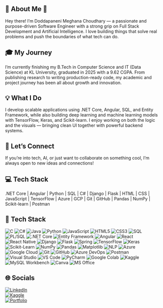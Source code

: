 ## 🔹 About Me 🔹
Hey there! I’m Doddapaneni Meghana Choudhary — a passionate and purpose-driven Software Engineer with a strong grip on Full Stack Development and Artificial Intelligence. I love building things that solve real problems and push the boundaries of what tech can do.

## 🎓 My Journey
I’m currently finishing my B.Tech in Computer Science and IT (Data Science) at KL University, graduated in 2025 with a 9.62 CGPA. From publishing research to writing production-ready code, my academic and project journey has been all about growth and innovation.

## 💡 What I Do
I develop scalable applications using .NET Core, Angular, SQL, and Entity Framework, while also building deep learning and machine learning models with TensorFlow, Keras, and Scikit-learn. I enjoy working on both the logic and the visuals — bringing clean UI together with powerful backend systems.

## 🤝 Let’s Connect
If you’re into tech, AI, or just want to collaborate on something cool, I’m always open to new ideas and connections!

## 💻 Tech Stack
.NET Core | Angular | Python | SQL | C# | Django | Flask | HTML | CSS | JavaScript | TensorFlow | Azure | GCP | Git | GitHub | Pandas | NumPy | Scikit-learn | Postman

## 🧰 Tech Stack  

![C](https://img.shields.io/badge/C-A8B9CC?style=flat&logo=c&logoColor=black)
![C#](https://img.shields.io/badge/C%23-239120?style=flat&logo=c-sharp&logoColor=white)
![Java](https://img.shields.io/badge/Java-ED8B00?style=flat&logo=java&logoColor=white)
![Python](https://img.shields.io/badge/Python-3776AB?style=flat&logo=python&logoColor=white)
![JavaScript](https://img.shields.io/badge/JavaScript-F7DF1E?style=flat&logo=javascript&logoColor=black)
![HTML5](https://img.shields.io/badge/HTML5-E34F26?style=flat&logo=html5&logoColor=white)
![CSS3](https://img.shields.io/badge/CSS3-1572B6?style=flat&logo=css3&logoColor=white)
![SQL](https://img.shields.io/badge/SQL-003B57?style=flat&logo=sqlite&logoColor=white)
![PL/SQL](https://img.shields.io/badge/PL%2FSQL-F00000?style=flat&logo=oracle&logoColor=white)
![.NET Core](https://img.shields.io/badge/.NET_Core-512BD4?style=flat&logo=dotnet&logoColor=white)
![Entity Framework](https://img.shields.io/badge/Entity%20Framework-6DB33F?style=flat&logo=.net&logoColor=white)
![Angular](https://img.shields.io/badge/Angular-DD0031?style=flat&logo=angular&logoColor=white)
![React](https://img.shields.io/badge/React-20232A?style=flat&logo=react&logoColor=61DAFB)
![React Native](https://img.shields.io/badge/React_Native-20232A?style=flat&logo=react&logoColor=61DAFB)
![Django](https://img.shields.io/badge/Django-092E20?style=flat&logo=django&logoColor=white)
![Flask](https://img.shields.io/badge/Flask-000000?style=flat&logo=flask&logoColor=white)
![Spring](https://img.shields.io/badge/Spring-6DB33F?style=flat&logo=spring&logoColor=white)
![TensorFlow](https://img.shields.io/badge/TensorFlow-FF6F00?style=flat&logo=tensorflow&logoColor=white)
![Keras](https://img.shields.io/badge/Keras-D00000?style=flat&logo=keras&logoColor=white)
![Scikit-Learn](https://img.shields.io/badge/Scikit--Learn-F7931E?style=flat&logo=scikit-learn&logoColor=white)
![NumPy](https://img.shields.io/badge/NumPy-013243?style=flat&logo=numpy&logoColor=white)
![Pandas](https://img.shields.io/badge/Pandas-150458?style=flat&logo=pandas&logoColor=white)
![Matplotlib](https://img.shields.io/badge/Matplotlib-11557C?style=flat&logo=python&logoColor=white)
![NLP](https://img.shields.io/badge/NLP-Natural_Language_Processing-blueviolet)
![Azure](https://img.shields.io/badge/Azure-0089D6?style=flat&logo=microsoft-azure&logoColor=white)
![Google Cloud](https://img.shields.io/badge/Google%20Cloud-4285F4?style=flat&logo=google-cloud&logoColor=white)
![Git](https://img.shields.io/badge/Git-F05032?style=flat&logo=git&logoColor=white)
![GitHub](https://img.shields.io/badge/GitHub-181717?style=flat&logo=github&logoColor=white)
![Azure DevOps](https://img.shields.io/badge/Azure_DevOps-0078D7?style=flat&logo=azure-devops&logoColor=white)
![Postman](https://img.shields.io/badge/Postman-FF6C37?style=flat&logo=postman&logoColor=white)
![Visual Studio](https://img.shields.io/badge/Visual_Studio-5C2D91?style=flat&logo=visual-studio&logoColor=white)
![VS Code](https://img.shields.io/badge/VS_Code-007ACC?style=flat&logo=visual-studio-code&logoColor=white)
![PyCharm](https://img.shields.io/badge/PyCharm-000000?style=flat&logo=pycharm&logoColor=white)
![Google Colab](https://img.shields.io/badge/Google_Colab-F9AB00?style=flat&logo=googlecolab&logoColor=white)
![Kaggle](https://img.shields.io/badge/Kaggle-20BEFF?style=flat&logo=kaggle&logoColor=white)
![MySQL Workbench](https://img.shields.io/badge/MySQL_Workbench-4479A1?style=flat&logo=mysql&logoColor=white)
![Canva](https://img.shields.io/badge/Canva-00C4CC?style=flat&logo=canva&logoColor=white)
![MS Office](https://img.shields.io/badge/MS_Office-D83B01?style=flat&logo=microsoft-office&logoColor=white)


## 🌐 Socials  
[![LinkedIn](https://img.shields.io/badge/LinkedIn-Profile-blue?logo=linkedin&style=flat-square)](https://www.linkedin.com/in/meghana-choudhary)  
[![Kaggle](https://img.shields.io/badge/Kaggle-Profile-blue?logo=kaggle&style=flat-square)](https://www.kaggle.com/meghanachoudhary)  
[![Portfolio](https://img.shields.io/badge/Portfolio-Coming_Soon-green?style=flat-square)](#)
